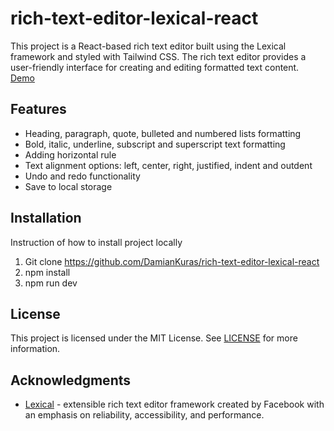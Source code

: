 # rich-text-editor-lexical-react
This project is a React-based rich text editor built using the Lexical framework and styled with Tailwind CSS. The rich text editor provides a user-friendly interface for creating and editing formatted text content.\
[Demo](https://rich-text-editor-lexical-react.vercel.app/)

## Features
- Heading, paragraph, quote, bulleted and numbered lists formatting
- Bold, italic, underline, subscript and superscript text formatting
- Adding horizontal rule
- Text alignment options: left, center, right, justified, indent and outdent 
- Undo and redo functionality
- Save to local storage

## Installation
Instruction of how to install project locally
1. Git clone https://github.com/DamianKuras/rich-text-editor-lexical-react
2. npm install    
3. npm run dev

## License
This project is licensed under the MIT License. See [LICENSE](https://github.com/DamianKuras/rich-text-editor-lexical-react/blob/main/LICENSE) for more information.

## Acknowledgments
- [Lexical](https://lexical.dev/) - extensible rich text editor framework created by Facebook with an emphasis on reliability, accessibility, and performance.
